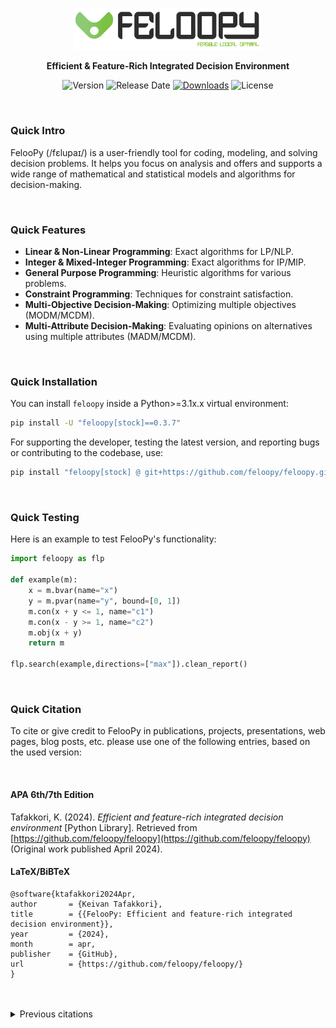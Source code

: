 <div align="center">
  <p>
    <a href="https://feloopy.github.io" target="_blank">
      <picture>
        <source media="(prefers-color-scheme: light)" srcset="https://github.com/feloopy/feloopy/raw/main/repo/assets/feloopy-logo-name-light.png">
        <source media="(prefers-color-scheme: dark)" srcset="https://github.com/feloopy/feloopy/raw/main/repo/assets/feloopy-logo-name-dark.png">
        <img alt="FelooPy's logo." src="https://github.com/feloopy/feloopy/raw/main/repo/assets/feloopy-logo-name-light.png" width="300" height="auto">
      </picture>
    </a>
  </p>
</div>

<p align="center">
  <strong>Efficient & Feature-Rich Integrated Decision Environment</strong>
</p>


<div align="center" style="margin-bottom: 2px;">

![Version](https://img.shields.io/static/v1?label=version&message=v0.3.7&color=orange&labelColor=blue)
![Release Date](https://img.shields.io/github/release-date/feloopy/feloopy?label=release&color=orange&labelColor=blue)
[![Downloads](https://static.pepy.tech/personalized-badge/feloopy?period=total&units=international_system&left_color=blue&right_color=orange&left_text=downloads)](https://pepy.tech/project/feloopy)
![License](https://img.shields.io/static/v1?label=license&message=MIT&color=orange&labelColor=blue)

</div>

<br>

### Quick Intro

FelooPy (/fɛlupaɪ/) is a user-friendly tool for coding, modeling, and solving decision problems. It helps you focus on analysis and offers and supports a wide range of mathematical and statistical models and algorithms for decision-making.

<br>

### Quick Features

- **Linear & Non-Linear Programming**: Exact algorithms for LP/NLP.
- **Integer & Mixed-Integer Programming**: Exact algorithms for IP/MIP.
- **General Purpose Programming**: Heuristic algorithms for various problems.
- **Constraint Programming**: Techniques for constraint satisfaction.
- **Multi-Objective Decision-Making**: Optimizing multiple objectives (MODM/MCDM).
- **Multi-Attribute Decision-Making**: Evaluating opinions on alternatives using multiple attributes (MADM/MCDM).

<br>

### Quick Installation

You can install `feloopy` inside a Python>=3.1x.x virtual environment:

```bash
pip install -U "feloopy[stock]==0.3.7"
```

For supporting the developer, testing the latest version, and reporting bugs or contributing to the codebase, use:

```bash
pip install "feloopy[stock] @ git+https://github.com/feloopy/feloopy.git"
```

<br>

### Quick Testing

Here is an example to test FelooPy's functionality:

```python
import feloopy as flp

def example(m):
    x = m.bvar(name="x")
    y = m.pvar(name="y", bound=[0, 1])
    m.con(x + y <= 1, name="c1")
    m.con(x - y >= 1, name="c2")
    m.obj(x + y)
    return m

flp.search(example,directions=["max"]).clean_report()
```

<br>


### Quick Citation

To cite or give credit to FelooPy in publications, projects, presentations, web pages, blog posts, etc. please use one of the following entries, based on the used version:

<br>

#### APA 6th/7th Edition

Tafakkori, K. (2024). *Efficient and feature-rich integrated decision environment* [Python Library]. Retrieved from [https://github.com/feloopy/feloopy](https://github.com/feloopy/feloopy) (Original work published April 2024).

#### LaTeX/BiBTeX

```
@software{ktafakkori2024Apr,
author       = {Keivan Tafakkori},
title        = {{FelooPy: Efficient and feature-rich integrated decision environment}},
year         = {2024},
month        = apr,
publisher    = {GitHub},
url          = {https://github.com/feloopy/feloopy/}
}
```

<br>
<br>

<details>
<summary>Previous citations</summary>

#### Versions before 0.3.7

##### APA 6th/7th Edition

Tafakkori, K. (2022). FelooPy: An integrated optimization environment for AutoOR in Python [Python Library]. Retrieved from https://github.com/ktafakkori/feloopy (Original work published September 2022).

##### LaTeX/BiBTeX
```
@software{ktafakkori2022Sep,
author       = {Keivan Tafakkori},
title        = { {FelooPy: An integrated optimization environment for AutoOR in Python} },
year         = {2022},
month        = sep,
publisher    = {GitHub},
url          = {https://github.com/ktafakkori/feloopy/}
}
```


</details>